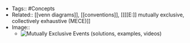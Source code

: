 - Tags:: #Concepts
- Related:: [[venn diagrams]], [[conventions]], [[[[E:]] mutually exclusive, collectively exhaustive (MECE)]]
- Image::
    - ![Mutually Exclusive Events (solutions, examples, videos)](https://external-content.duckduckgo.com/iu/?u=http%3A%2F%2Fwww.onlinemathlearning.com%2Fimage-files%2Fprobability-mutually-exclusive.png&f=1&nofb=1)

